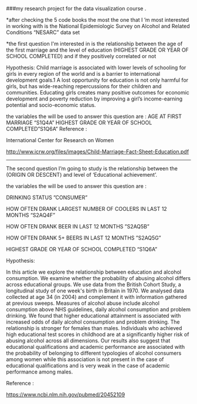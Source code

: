 ###my research project  for the data visualization course .


*after checking the 5 code books the most the one that I ’m most interested in  working with is the National Epidemiologic Survey on Alcohol and Related  Conditions “NESARC” data set

*the first question I'm interested in is the relationship between  the age of the first   marriage and the level of education (HIGHEST GRADE OR YEAR OF  SCHOOL COMPLETED) and if they positively correlated or not



Hypothesis:
Child marriage is associated with lower levels of schooling for girls in every region of the world and is a barrier to international development goals.1 A lost opportunity for education is not only harmful for girls, but has wide-reaching repercussions for their children and communities. Educating girls creates many positive outcomes for economic development and poverty reduction by improving a girl’s income-earning potential and socio-economic status.

the variables the will be used to answer this question are :
AGE AT FIRST MARRIAGE “S1Q4A”
HIGHEST GRADE OR YEAR OF SCHOOL COMPLETED”S1Q6A”
Reference :

International Center for Research on Women

http://www.icrw.org/files/images/Child-Marriage-Fact-Sheet-Education.pdf

------------------------------------------------------------------------------------------

The second question I’m going to study is the relationship between the (ORIGIN OR DESCENT) and level of ‘Educational achievement’.

the variables the will be used to answer this question are :

DRINKING STATUS ”CONSUMER”

HOW OFTEN DRANK LARGEST NUMBER OF COOLERS IN LAST 12 MONTHS “S2AQ4F”

HOW OFTEN DRANK BEER IN LAST 12 MONTHS ”S2AQ5B”

HOW OFTEN DRANK 5+ BEERS IN LAST 12 MONTHS ”S2AQ5G”

HIGHEST GRADE OR YEAR OF SCHOOL COMPLETED “S1Q6A”

Hypothesis:

In this article we explore the relationship between education and alcohol consumption. We examine whether the probability of abusing alcohol differs across educational groups. We use data from the British Cohort Study, a longitudinal study of one week's birth in Britain in 1970. We analysed data collected at age 34 (in 2004) and complement it with information gathered at previous sweeps. Measures of alcohol abuse include alcohol consumption above NHS guidelines, daily alcohol consumption and problem drinking. We found that higher educational attainment is associated with increased odds of daily alcohol consumption and problem drinking. The relationship is stronger for females than males. Individuals who achieved high educational test scores in childhood are at a significantly higher risk of abusing alcohol across all dimensions. Our results also suggest that educational qualifications and academic performance are associated with the probability of belonging to different typologies of alcohol consumers among women while this association is not present in the case of educational qualifications and is very weak in the case of academic performance among males.

Reference :

https://www.ncbi.nlm.nih.gov/pubmed/20452109
